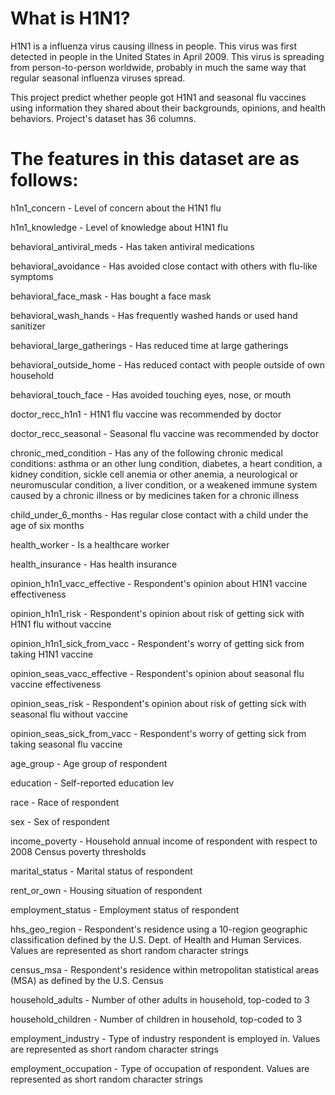 # What is H1N1?

H1N1 is a influenza virus causing illness in people. This virus was first detected in people in the United States in April 2009. This virus is spreading from person-to-person worldwide, probably in much the same way that regular seasonal influenza viruses spread.

This project  predict whether people got H1N1 and seasonal flu vaccines using information they shared about their backgrounds, opinions, and health behaviors. Project's dataset has 36 columns. 

# The features in this dataset are as follows:

h1n1_concern - Level of concern about the H1N1 flu

h1n1_knowledge - Level of knowledge about H1N1 flu

behavioral_antiviral_meds - Has taken antiviral medications

behavioral_avoidance - Has avoided close contact with others with flu-like symptoms

behavioral_face_mask - Has bought a face mask

behavioral_wash_hands - Has frequently washed hands or used hand sanitizer

behavioral_large_gatherings - Has reduced time at large gatherings

behavioral_outside_home - Has reduced contact with people outside of own household

behavioral_touch_face - Has avoided touching eyes, nose, or mouth

doctor_recc_h1n1 - H1N1 flu vaccine was recommended by doctor

doctor_recc_seasonal - Seasonal flu vaccine was recommended by doctor

chronic_med_condition - Has any of the following chronic medical conditions: asthma or an other lung condition, diabetes, a heart condition, a kidney condition, 
sickle cell anemia or other anemia, a neurological or neuromuscular condition, a liver condition, or a weakened immune system caused by a chronic illness or by medicines taken for a chronic illness

child_under_6_months - Has regular close contact with a child under the age of six months

health_worker - Is a healthcare worker

health_insurance - Has health insurance

opinion_h1n1_vacc_effective - Respondent's opinion about H1N1 vaccine effectiveness

opinion_h1n1_risk - Respondent's opinion about risk of getting sick with H1N1 flu without vaccine

opinion_h1n1_sick_from_vacc - Respondent's worry of getting sick from taking H1N1 vaccine

opinion_seas_vacc_effective - Respondent's opinion about seasonal flu vaccine effectiveness

opinion_seas_risk - Respondent's opinion about risk of getting sick with seasonal flu without vaccine

opinion_seas_sick_from_vacc - Respondent's worry of getting sick from taking seasonal flu vaccine

age_group - Age group of respondent

education - Self-reported education lev

race - Race of respondent

sex - Sex of respondent

income_poverty - Household annual income of respondent with respect to 2008 Census poverty thresholds

marital_status - Marital status of respondent

rent_or_own - Housing situation of respondent

employment_status - Employment status of respondent

hhs_geo_region - Respondent's residence using a 10-region geographic classification defined by the U.S. Dept. of Health and Human Services. Values are represented 
as short random character strings

census_msa - Respondent's residence within metropolitan statistical areas (MSA) as defined by the U.S. Census

household_adults - Number of other adults in household, top-coded to 3

household_children - Number of children in household, top-coded to 3

employment_industry - Type of industry respondent is employed in. Values are represented as short random character strings

employment_occupation - Type of occupation of respondent. Values are represented as short random character strings
